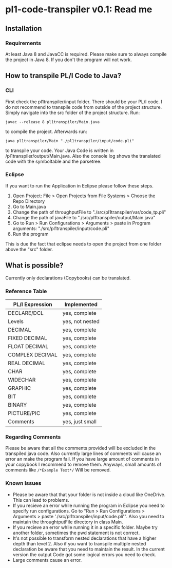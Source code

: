 # pl1-code-transpiler v0.1: Read me
## Installation
### Requirements
At least Java 8 and JavaCC is required. Please make sure to always compile the project in Java 8. If you don't the program will not work.
## How to transpile PL/I Code to Java?
### CLI
First check the pl1transpiler/input folder. There should be your PL/I code. I do not recommend to transpile code from outside of the project structure.
Simply navigate into the src folder of the project structure.
Run:

`javac --release 8 pl1transpiler/Main.java`

to compile the project.
Afterwards run:

`java pl1transpiler/Main "./pl1transpiler/input/code.pli"`

to transpile your code. Your Java Code is written in /pl1transpiler/output/Main.java. Also the console log shows the translated code with the symboltable and the parsetree.

### Eclipse
If you want to run the Application in Eclipse please follow these steps.
1. Open Project: File > Open Projects from File Systems > Choose the Repo Directory
2. Go to Main.java
3. Change the path of throughputFile to "./src/pl1transpiler/var/code_tp.pli"
4. Change the path of javaFile to "./src/pl1transpiler/output/Main.java"
5. Go to Run > Run Configurations > Arguments > paste in Program arguments: "./src/pl1transpiler/input/code.pli"
6. Run the program

This is due the fact that eclipse needs to open the project from one folder above the "src" folder.

## What is possible?
Currently only declarations (Copybooks) can be translated.

### Reference Table 

| PL/I Expression    | Implemented      |
| ------------------ | ---------------- |
| DECLARE/DCL        | yes, complete    |
| Levels             | yes, not nested  |
| DECIMAL            | yes, complete    |
| FIXED DECIMAL      | yes, complete    |
| FLOAT DECIMAL      | yes, complete    |
| COMPLEX DECIMAL    | yes, complete    |
| REAL DECIMAL       | yes, complete    |
| CHAR               | yes, complete    |
| WIDECHAR           | yes, complete    |
| GRAPHIC            | yes, complete    |
| BIT                | yes, complete    |
| BINARY             | yes, complete    |
| PICTURE/PIC        | yes, complete    |
| Comments           | yes, just small  |

### Regarding Comments
Please be aware that all the comments provided will be excluded in the transpiled java code.
Also currently large lines of comments will cause an error an make the program fail.
If you have large amount of comments in your copybook I recommend to remove them. Anyways,
small amounts of comments like `/*Example Text*/` Will be removed.

### Known Issues
- Please be aware that that your folder is not inside a cloud like OneDrive. This can lead to problems.
- If you recieve an error while running the program in Eclipse you need to specify run configurations. Go to "Run > Run Configurations > Arguments > paste './src/pl1transpiler/input/code.pli'". Also you need to maintain the throughtputFile directory in class Main.
- If you recieve an error while running it in a specific folder. Maybe try another folder, sometimes the pwd statement is not correct.
- It's not possible to transform nested declarations that have a higher depth than level 2. Also if you want to transpile multiple nested declaration be aware that you need to maintain the result. In the current version the output Code got some logical errors you need to check.
- Large comments cause an error.
